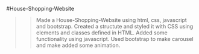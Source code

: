 #House-Shopping-Website
>> Made a House-Shopping-Website using html, css, javascript and bootstrap.
>> Created a structute and styled it with CSS using elements and classes defined in HTML.
>> Added some functionality using javascript.
>> Used bootstrap to make carousel and make added some animation.
